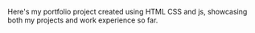 Here's my portfolio project created using HTML CSS and js, showcasing both my projects and work experience so far.

